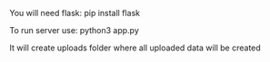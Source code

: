 You will need flask:
pip install flask

To run server use:
python3 app.py

It will create uploads folder where all uploaded data will be created
